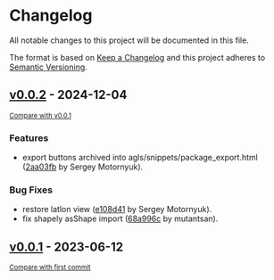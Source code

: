 # Changelog

All notable changes to this project will be documented in this file.

The format is based on [Keep a Changelog](http://keepachangelog.com/en/1.0.0/)
and this project adheres to [Semantic Versioning](http://semver.org/spec/v2.0.0.html).

<!-- insertion marker -->
## [v0.0.2](https://github.com/DataShades/ckanext-agls/releases/tag/v0.0.2) - 2024-12-04

<small>[Compare with v0.0.1](https://github.com/DataShades/ckanext-agls/compare/v0.0.1...v0.0.2)</small>

### Features

- export buttons archived into agls/snippets/package_export.html ([2aa03fb](https://github.com/DataShades/ckanext-agls/commit/2aa03fb504072f2f6d5b96571bf2bcf41693cf57) by Sergey Motornyuk).

### Bug Fixes

- restore latlon view ([e108d41](https://github.com/DataShades/ckanext-agls/commit/e108d4192c86ebe2c0c79070cbca8da75f99cacf) by Sergey Motornyuk).
- fix shapely asShape import ([68a996c](https://github.com/DataShades/ckanext-agls/commit/68a996c1aad6fe2ed7b3dbb46efde7e166108ba4) by mutantsan).

## [v0.0.1](https://github.com/DataShades/ckanext-agls/releases/tag/v0.0.1) - 2023-06-12

<small>[Compare with first commit](https://github.com/DataShades/ckanext-agls/compare/99e5719444a7769ac962990019d33be042985d52...v0.0.1)</small>


